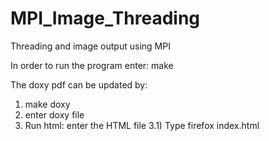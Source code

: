 # MPI_Image_Threading
Threading and image output using MPI


In order to run the program enter: make

The doxy pdf can be updated by:
1) make doxy
2) enter doxy file
3) Run html: enter the HTML file
	3.1) Type firefox index.html
  
